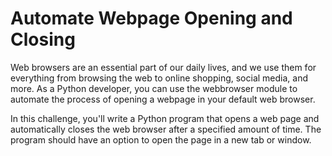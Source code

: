 # Automate Webpage Opening and Closing

Web browsers are an essential part of our daily lives, and we use them for everything from browsing the web to online shopping, social media, and more. As a Python developer, you can use the webbrowser module to automate the process of opening a webpage in your default web browser.

In this challenge, you'll write a Python program that opens a web page and automatically closes the web browser after a specified amount of time. The program should have an option to open the page in a new tab or window.